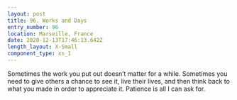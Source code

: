 ```yaml
---
layout: post
title: 96. Works and Days
entry_number: 96
location: Marseille, France
date: 2020-12-13T17:46:13.642Z
length_layout: X-Small
component_type: xs_1
---
```

Sometimes the work you put out doesn’t matter for a while. Sometimes you need to give others a chance to see it, live their lives, and then think back to what you made in order to appreciate it. Patience is all I can ask for.